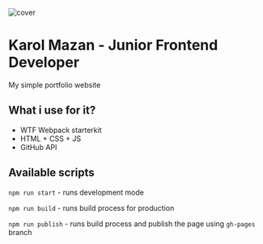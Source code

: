 
![cover](https://karolmazan.github.io/og.png)


# Karol Mazan - Junior Frontend Developer

My simple portfolio website

## What i use for it?

- WTF Webpack starterkit
- HTML + CSS + JS
- GitHub API

## Available scripts

`npm run start` - runs development mode

`npm run build` - runs build process for production

`npm run publish` - runs build process and publish the page using `gh-pages` branch

